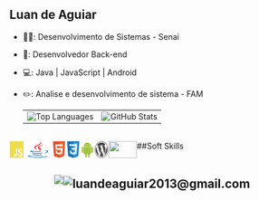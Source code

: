 
## Luan de Aguiar


- 🧑‍💻: Desenvolvimento de Sistemas - Senai
- 🌠: Desenvolvedor Back-end
- 💻: Java | JavaScript | Android
- ✏️: Analise e desenvolvimento de sistema - FAM

  <table cellspacing="20">
        <tr>
            <td>
                <img src="https://github-readme-stats.vercel.app/api/top-langs/?username=LuandxAguiar&layout=compact&theme=dracula&langs_count=8&show_icons=true" alt="Top Languages" width="300" height="200" />
            </td>
            <td>
                <img src="https://github-readme-stats.vercel.app/api?username=LuandxAguiar&theme=dracula&show_icons=true" alt="GitHub Stats" width="300" height="200" />
            </td>
        </tr>
    </table>
<br>
##Soft Skills

  <img align="left" alt="" height="30" width="25" src="https://raw.githubusercontent.com/devicons/devicon/master/icons/javascript/javascript-plain.svg">
<img align="left" alt="" height="30" width="50" src="https://raw.githubusercontent.com/devicons/devicon/master/icons/java/java-original.svg">
  <img align="left" alt="" height="30" width="25" src="https://raw.githubusercontent.com/devicons/devicon/master/icons/html5/html5-original.svg">
  <img align="left" alt="" height="30" width="25" src="https://raw.githubusercontent.com/devicons/devicon/master/icons/css3/css3-original.svg">
  <img align="left" alt="" height="30" width="25" src="https://github.com/devicons/devicon/blob/master/icons/android/android-original.svg">
  <img align="left" alt="" height="30" width="25" src="https://github.com/devicons/devicon/blob/master/icons/wordpress/wordpress-plain.svg">
  <img align="left" alt="" height="30" width="50" src="https://www.primefaces.org/wp-content/uploads/2018/05/primetek_logo.png">

  



<br>
<br>
<div style="display:flex;align-items:center;justify-content:center;">
	<a href="https://www.linkedin.com/in/luan-de-aguiar-190b53168/" target="_blank"><img src="https://img.shields.io/badge/-LinkedIn-%230077B5?style=for-the-badge&logo=linkedin&logoColor=white" target="_blank"></a> 
  <img src="https://img.shields.io/badge/-Gmail-%23333?style=for-the-badge&logo=gmail&logoColor=white" target="_blank">
  <h2>luandeaguiar2013@gmail.com</h2>
</div>
<br>
